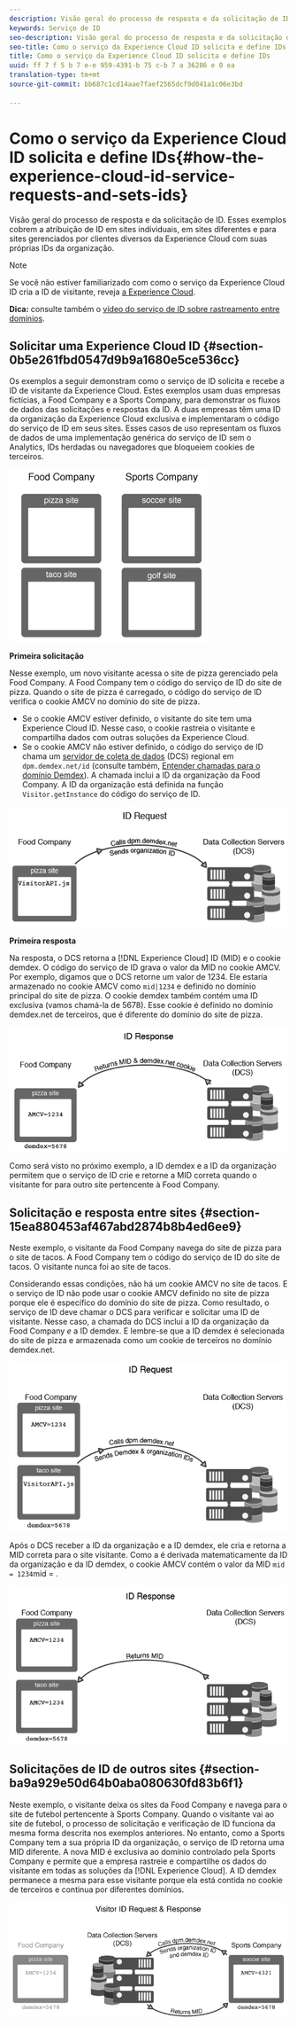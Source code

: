```yaml
---
description: Visão geral do processo de resposta e da solicitação de ID. Esses exemplos cobrem a atribuição de ID em sites individuais, em sites diferentes e para sites gerenciados por clientes diversos da Experience Cloud com suas próprias IDs da organização.
keywords: Serviço de ID
seo-description: Visão geral do processo de resposta e da solicitação de ID. Esses exemplos cobrem a atribuição de ID em sites individuais, em sites diferentes e para sites gerenciados por clientes diversos da Experience Cloud com suas próprias IDs da organização.
seo-title: Como o serviço da Experience Cloud ID solicita e define IDs
title: Como o serviço da Experience Cloud ID solicita e define IDs
uuid: ff 7 f 5 b 7 e-e 959-4391-b 75 c-b 7 a 36286 e 0 ea
translation-type: tm+mt
source-git-commit: bb687c1cd14aae7faef2565dcf9d041a1c06e3bd

---
```



# Como o serviço da Experience Cloud ID solicita e define IDs{#how-the-experience-cloud-id-service-requests-and-sets-ids}

Visão geral do processo de resposta e da solicitação de ID. Esses exemplos cobrem a atribuição de ID em sites individuais, em sites diferentes e para sites gerenciados por clientes diversos da Experience Cloud com suas próprias IDs da organização.

>[!NOTE]
>
>Se você não estiver familiarizado com como o serviço da Experience Cloud ID cria a ID de visitante, reveja [a Experience Cloud](../mcvid-introduction/mcvid-cookies.md).

**Dica:** consulte também o [vídeo do serviço de ID sobre rastreamento entre domínios](https://helpx.adobe.com/marketing-cloud-core/kb/MCID/CrossDomain.html).

## Solicitar uma Experience Cloud ID {#section-0b5e261fbd0547d9b9a1680e5ce536cc}

Os exemplos a seguir demonstram como o serviço de ID solicita e recebe a ID de visitante da Experience Cloud. Estes exemplos usam duas empresas fictícias, a Food Company e a Sports Company, para demonstrar os fluxos de dados das solicitações e respostas da ID. A duas empresas têm uma ID da organização da Experience Cloud exclusiva e implementaram o código do serviço de ID em seus sites. Esses casos de uso representam os fluxos de dados de uma implementação genérica do serviço de ID sem o Analytics, IDs herdadas ou navegadores que bloqueiem cookies de terceiros.

![](assets/sample_sites.png)

**Primeira solicitação**

Nesse exemplo, um novo visitante acessa o site de pizza gerenciado pela Food Company. A Food Company tem o código do serviço de ID do site de pizza. Quando o site de pizza é carregado, o código do serviço de ID verifica o cookie AMCV no domínio do site de pizza.

* Se o cookie AMCV estiver definido, o visitante do site tem uma Experience Cloud ID. Nesse caso, o cookie rastreia o visitante e compartilha dados com outras soluções da Experience Cloud.
* Se o cookie AMCV não estiver definido, o código do serviço de ID chama um [servidor de coleta de dados](https://marketing.adobe.com/resources/help/en_US/aam/?f=c_compcollect.html) (DCS) regional em `dpm.demdex.net/id` (consulte também, [Entender chamadas para o domínio Demdex](https://marketing.adobe.com/resources/help/en_US/aam/demdex-calls.html)). A chamada inclui a ID da organização da Food Company. A ID da organização está definida na função `Visitor.getInstance` do código do serviço de ID.

![](assets/request1.png)

**Primeira resposta**

Na resposta, o DCS retorna a [!DNL Experience Cloud] ID (MID) e o cookie demdex. O código do serviço de ID grava o valor da MID no cookie AMCV. Por exemplo, digamos que o DCS retorne um valor de 1234. Ele estaria armazenado no cookie AMCV como `mid|1234` e definido no domínio principal do site de pizza. O cookie demdex também contém uma ID exclusiva (vamos chamá-la de 5678). Esse cookie é definido no domínio demdex.net de terceiros, que é diferente do domínio do site de pizza.

![](assets/response1.png)

Como será visto no próximo exemplo, a ID demdex e a ID da organização permitem que o serviço de ID crie e retorne a MID correta quando o visitante for para outro site pertencente à Food Company.

## Solicitação e resposta entre sites {#section-15ea880453af467abd2874b8b4ed6ee9}

Neste exemplo, o visitante da Food Company navega do site de pizza para o site de tacos. A Food Company tem o código do serviço de ID do site de tacos. O visitante nunca foi ao site de tacos.

Considerando essas condições, não há um cookie AMCV no site de tacos. E o serviço de ID não pode usar o cookie AMCV definido no site de pizza porque ele é específico do domínio do site de pizza. Como resultado, o serviço de ID deve chamar o DCS para verificar e solicitar uma ID de visitante. Nesse caso, a chamada do DCS inclui a ID da organização da Food Company *e* a ID demdex. E lembre-se que a ID demdex é selecionada do site de pizza e armazenada como um cookie de terceiros no domínio demdex.net.

![](assets/request2.png)

Após o DCS receber a ID da organização e a ID demdex, ele cria e retorna a MID correta para o site visitante. Como a é derivada matematicamente da ID da organização e da ID demdex, o cookie AMCV contém o valor da MID `mid = 1234`mid = .

![](assets/response2.png)

## Solicitações de ID de outros sites {#section-ba9a929e50d64b0aba080630fd83b6f1}

Neste exemplo, o visitante deixa os sites da Food Company e navega para o site de futebol pertencente à Sports Company. Quando o visitante vai ao site de futebol, o processo de solicitação e verificação de ID funciona da mesma forma descrita nos exemplos anteriores. No entanto, como a Sports Company tem a sua própria ID da organização, o serviço de ID retorna uma MID diferente. A nova MID é exclusiva ao domínio controlado pela Sports Company e permite que a empresa rastreie e compartilhe os dados do visitante em todas as soluções da [!DNL Experience Cloud]. A ID demdex permanece a mesma para esse visitante porque ela está contida no cookie de terceiros e continua por diferentes domínios.

![](assets/req_resp.png)

